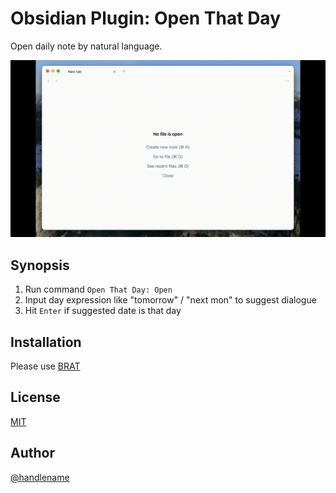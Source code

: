 # Obsidian Plugin: Open That Day

Open daily note by natural language.

![](/doc/demo.gif)

## Synopsis

1. Run command `Open That Day: Open`
2. Input day expression like "tomorrow" / "next mon" to suggest dialogue
3. Hit `Enter` if suggested date is that day

## Installation

Please use [BRAT](https://github.com/TfTHacker/obsidian42-brat?tab=readme-ov-file)

## License

[MIT](https://github.com/handlename/obsidian-plugin-open-that-day/blob/main/LICENSE)

## Author

[@handlename](https://github.com/handlename)
